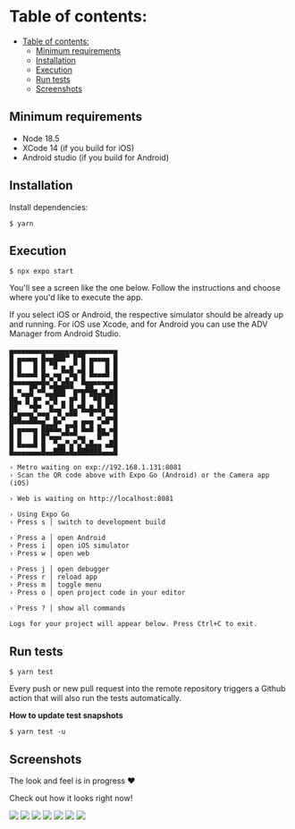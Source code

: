 # Table of contents:
- [Table of contents:](#table-of-contents)
  - [Minimum requirements ](#minimum-requirements-)
  - [Installation ](#installation-)
  - [Execution ](#execution-)
  - [Run tests ](#run-tests-)
  - [Screenshots ](#screenshots-)

## Minimum requirements <a name="minimum-requirements-"></a>
  - Node 18.5
  - XCode 14 (if you build for iOS)
  - Android studio (if you build for Android)

## Installation <a name="installation-"></a>

Install dependencies:

```
$ yarn
```

## Execution <a name="execution-"></a>

```
$ npx expo start
```

You'll see a screen like the one below. Follow the instructions and choose where you'd like to execute the app. 

If you select iOS or Android, the respective simulator should be already up and running. For iOS use Xcode, and for Android you can use the ADV Manager from Android Studio.

```
▄▄▄▄▄▄▄▄▄▄▄▄▄▄▄▄▄▄▄▄▄▄▄▄▄▄▄
█ ▄▄▄▄▄ █▄▄███▀ █▀█ ▄▄▄▄▄ █
█ █   █ █ ▀█ ▄ ▄▀ █ █   █ █
█ █▄▄▄█ █▄ ▄▄▀▀█▄▀█ █▄▄▄█ █
█▄▄▄▄▄▄▄█▄▀▄▀▄█▄▀ █▄▄▄▄▄▄▄█
█ ▄  █▀▄█ ▀███▀▀▄▄▄██▄ ▄▀▄█
█▄ ▀█▀▄▄ ▀██▀▀ ▄█ █ ▀██▀███
██▀ ▀▄█▄ ▀▄▀ █ █ ▄█ ▄ █ █▀█
█▀▄▄▄▄▀▄▄▄▀▀█ ▄██ ▀▀█▀▀█ ▀█
███▄▄██▄▄▀ █▄▀  ▄ ▄▄▄ ▀▄█▀█
█ ▄▄▄▄▄ ████▄ █▀█ █▄█ █▄ ▄█
█ █   █ █▀▄▄▄▀▀▀▀▄▄   █▀▀ █
█ █▄▄▄█ █  ▀▄▄▀▄▀▄▀▄█▄▄ ▄██
█▄▄▄▄▄▄▄█▄▄███▄█▄██████▄▄▄█

› Metro waiting on exp://192.168.1.131:8081
› Scan the QR code above with Expo Go (Android) or the Camera app (iOS)

› Web is waiting on http://localhost:8081

› Using Expo Go
› Press s │ switch to development build

› Press a │ open Android
› Press i │ open iOS simulator
› Press w │ open web

› Press j │ open debugger
› Press r │ reload app
› Press m │ toggle menu
› Press o │ open project code in your editor

› Press ? │ show all commands

Logs for your project will appear below. Press Ctrl+C to exit.
```

## Run tests <a name="run-tests-"></a>

```
$ yarn test
```
Every push or new pull request into the remote repository triggers a Github action that will also run the tests automatically.

**How to update test snapshots**

```
$ yarn test -u
```

## Screenshots <a name="screenshots-"></a>

The look and feel is in progress ❤️

Check out how it looks right now!

![](./docs/screenshots/home_screen_empty.png)
![](./docs/screenshots/add_workout_screen.png)
![](./docs/screenshots/add_exercises_screen.png)
![](./docs/screenshots/add_exercise_details_screen.png)
![](./docs/screenshots/add_exercises_confirm_screen.png)
![](./docs/screenshots/home_screen_with_plans.png)
![](./docs/screenshots/settings_screen.png)